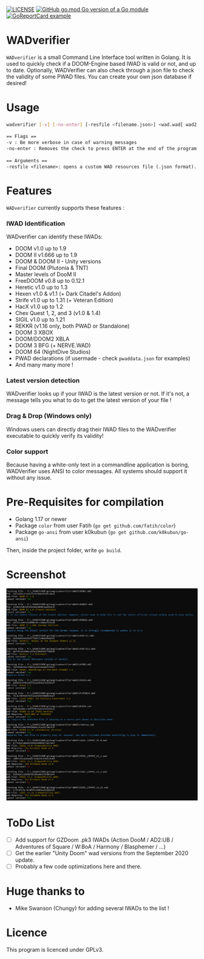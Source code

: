 [![LICENSE](https://img.shields.io/github/license/ch0ww/wadverifier)](LICENSE)
[![GitHub go.mod Go version of a Go module](https://img.shields.io/github/go-mod/go-version/ch0ww/wadverifier)](https://github.com/ch0ww/wadverifier)
[![GoReportCard example](https://goreportcard.com/badge/github.com/ch0ww/wadverifier)](https://goreportcard.com/report/github.com/ch0ww/wadverifier)


# WADverifier

`WADverifier` is a small Command Line Interface tool written in Golang. It is used to quickly check if a DOOM-Engine based IWAD is valid or not, and up to date. 
Optionally, WADVerifier can also check through a json file to check the validity of some PWAD files. You can create your own json database if desired!

# Usage
```sh
wadverifier [-v] [-no-enter] [-resfile <filename.json>] <wad.wad[ wad2.wad ...]>
```

```
== Flags ==
-v : Be more verbose in case of warning messages
-no-enter : Removes the check to press ENTER at the end of the program

== Arguments ==
-resfile <filename>: opens a custom WAD resources file (.json format).
``` 



# Features
`WADverifier` currently supports these features :

### IWAD Identification
WADverifier can identify these IWADs:
* DOOM v1.0 up to 1.9
* DOOM II v1.666 up to 1.9
* DOOM & DOOM II - Unity versions
* Final DOOM (Plutonia & TNT)
* Master levels of DooM II
* FreeDOOM v0.8 up to 0.12.1
* Heretic v1.0 up to 1.3
* Hexen v1.0 & v1.1 (+ Dark Citadel's Addon)
* Strife v1.0 up to 1.31 (+ Veteran Edition)
* HacX v1.0 up to 1.2
* Chex Quest 1, 2, and 3 (v1.0 & 1.4)
* SIGIL v1.0 up to 1.21 
* REKKR (v1.16 only, both PWAD or Standalone)
* DOOM 3 XBOX
* DOOM/DOOM2 XBLA
* DOOM 3 BFG (+ NERVE.WAD)
* DOOM 64 (NightDive Studios)
* PWAD declarations (if usermade - check `pwaddata.json` for examples)
* And many many more !

### Latest version detection
WADverifier looks up if your IWAD is the latest version or not. If it's not, a message tells you what to do to get the latest version of your file !

### Drag & Drop (Windows only)
Windows users can directly drag their IWAD files to the WADverifier executable to quickly verify its validity!

### Color support
Because having a white-only text in a commandline application is boring, WADVerifier uses ANSI to color messages. All systems should support it without any issue.

# Pre-Requisites for compilation
- Golang 1.17 or newer
- Package `color` from user Fatih (`go get github.com/fatih/color`)
- Package `go-ansi` from user k0kubun (`go get github.com/k0kubun/go-ansi`)

Then, inside the project folder, write `go build`.

# Screenshot
![Testing Image](media/test.png)

# ToDo List
- [ ] Add support for GZDoom .pk3 IWADs (Action DooM / AD2:UB / Adventures of Square / W:BoA / Harmony / Blasphemer / ...)
- [ ] Get the earlier "Unity Doom" wad versions from the September 2020 update.
- [ ] Probably a few code optimizations here and there.

# Huge thanks to 
* Mike Swanson (Chungy) for adding several IWADs to the list !

# Licence
This program is licenced under GPLv3.
